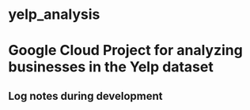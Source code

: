 # yelp_analysis
# Google Cloud Project for analyzing businesses in the Yelp dataset

## Log notes during development


